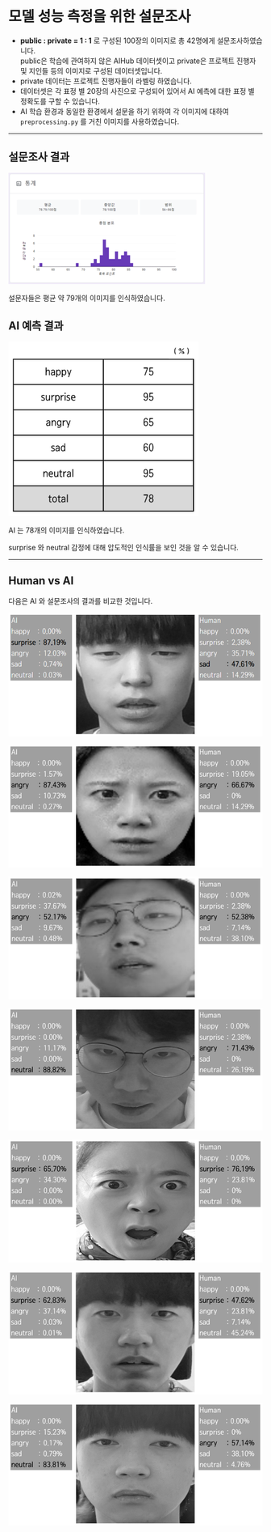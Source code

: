 # 모델 성능 측정을 위한 설문조사
- **public : private = 1 : 1** 로 구성된 100장의 이미지로 총 42명에게 설문조사하였습니다.  
public은 학습에 관여하지 않은 AIHub 데이터셋이고 private은 프로젝트 진행자 및 지인들 등의 이미지로 구성된 데이터셋입니다.
- private 데이터는 프로젝트 진행자들이 라벨링 하였습니다.
- 데이터셋은 각 표정 별 20장의 사진으로 구성되어 있어서 AI 예측에 대한 표정 별 정확도를 구할 수 있습니다.
- AI 학습 환경과 동일한 환경에서 설문을 하기 위하여 각 이미지에 대하여 `preprocessing.py` 를 거친 이미지를 사용하였습니다.

---
## 설문조사 결과
![google_form](https://github.com/FaceReview/facereview-ai/blob/master/img/google_form.PNG)

설문자들은 평균 약 79개의 이미지를 인식하였습니다.

## AI 예측 결과
![AI_pred](https://github.com/FaceReview/facereview-ai/blob/master/img/AI.PNG)


AI 는 78개의 이미지를 인식하였습니다.

surprise 와 neutral 감정에 대해 압도적인 인식률을 보인 것을 알 수 있습니다.

---
## Human vs AI
다음은 AI 와 설문조사의 결과를 비교한 것입니다.

![1](https://github.com/FaceReview/facereview-ai/blob/master/img/1.PNG)
  

![2](https://github.com/FaceReview/facereview-ai/blob/master/img/2.PNG)
  

![3](https://github.com/FaceReview/facereview-ai/blob/master/img/3.PNG)
  

![4](https://github.com/FaceReview/facereview-ai/blob/master/img/4.PNG)
  

![5](https://github.com/FaceReview/facereview-ai/blob/master/img/5.PNG)
  

![6](https://github.com/FaceReview/facereview-ai/blob/master/img/6.PNG)
  

![7](https://github.com/FaceReview/facereview-ai/blob/master/img/7.PNG)
